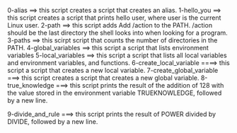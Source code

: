 0-alias ==> this script creates a script that creates an alias.
1-hello_you ==> this script creates a script that prints hello user, where user is the current Linux user.
2-path ==> this script adds Add /action to the PATH. /action should be the last directory the shell looks into when looking for a program.
3-paths ==> this scirpt  script that counts the number of directories in the PATH.
4-global_variables ==>  this script a script that lists environment variables
5-local_variables ==> this script a script that lists all local variables and environment variables, and functions.
6-create_local_variable ====> this script a script that creates a new local variable.
7-create_global_variable ===> this script creates a script that creates a new global variable.
8-true_knowledge ===> this script prints the result of the addition of 128 with the value stored in the environment variable TRUEKNOWLEDGE, followed by a new line.

9-divide_and_rule ===> this script prints the result of POWER divided by DIVIDE, followed by a new line.
